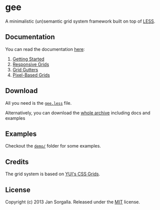 gee
===

A minimalistic (un)semantic grid system framework built on top of [LESS](http://lesscss.org).

Documentation
-------------

You can read the documentation [here](docs/):

1. [Getting Started](docs/Getting-Started.md)
2. [Responsive Grids](docs/Responsive-Grids.md)
3. [Grid Gutters](docs/Grid-Gutters.md)
4. [Pixel-Based Grids](docs/Pixel-Based-Grids.md)

Download
--------

All you need is the [`gee.less`](https://raw.github.com/jsor/gee/master/gee.less)
file.

Alternatively, you can download the [whole archive](https://github.com/jsor/gee/archive/master.zip)
including docs and examples

Examples
--------

Checkout the [`demo/`](demo/) folder for some examples.

Credits
-------

The grid system is based on [YUI's CSS Grids](http://yuilibrary.com/yui/docs/cssgrids/).

License
-------

Copyright (c) 2013 Jan Sorgalla.
Released under the [MIT](https://github.com/jsor/gee/blob/master/LICENSE) license.
